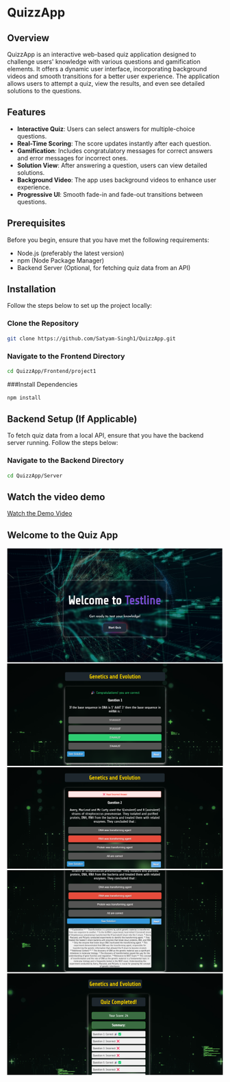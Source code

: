 # QuizzApp

## Overview
QuizzApp is an interactive web-based quiz application designed to challenge users' knowledge with various questions and gamification elements. It offers a dynamic user interface, incorporating background videos and smooth transitions for a better user experience. The application allows users to attempt a quiz, view the results, and even see detailed solutions to the questions.

## Features
- **Interactive Quiz**: Users can select answers for multiple-choice questions.
- **Real-Time Scoring**: The score updates instantly after each question.
- **Gamification**: Includes congratulatory messages for correct answers and error messages for incorrect ones.
- **Solution View**: After answering a question, users can view detailed solutions.
- **Background Video**: The app uses background videos to enhance user experience.
- **Progressive UI**: Smooth fade-in and fade-out transitions between questions.

## Prerequisites
Before you begin, ensure that you have met the following requirements:

- Node.js (preferably the latest version)
- npm (Node Package Manager)
- Backend Server (Optional, for fetching quiz data from an API)

## Installation
Follow the steps below to set up the project locally:

### Clone the Repository
```bash
git clone https://github.com/Satyam-Singh1/QuizzApp.git
```
### Navigate to the Frontend Directory
```bash
cd QuizzApp/Frontend/project1

```
###Install Dependencies
```bash
npm install

```
## Backend Setup (If Applicable)
To fetch quiz data from a local API, ensure that you have the backend server running. Follow the steps below:

### Navigate to the Backend Directory
```bash
cd QuizzApp/Server
```
## Watch the video demo 
[Watch the Demo Video](Frontend/project1/src/assets/DemoVideo.mp4)

## Welcome to the Quiz App

![Screenshot](Frontend/project1/src/assets/Welcome.png)
![Screenshot](Frontend/project1/src/assets/1.png)
![Screenshot](Frontend/project1/src/assets/2.png)
![Screenshot](Frontend/project1/src/assets/3.png)
![Screenshot](Frontend/project1/src/assets/4.png)







